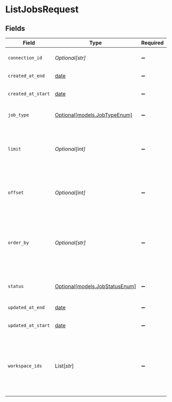 # ListJobsRequest


## Fields

| Field                                                                                                   | Type                                                                                                    | Required                                                                                                | Description                                                                                             | Example                                                                                                 |
| ------------------------------------------------------------------------------------------------------- | ------------------------------------------------------------------------------------------------------- | ------------------------------------------------------------------------------------------------------- | ------------------------------------------------------------------------------------------------------- | ------------------------------------------------------------------------------------------------------- |
| `connection_id`                                                                                         | *Optional[str]*                                                                                         | :heavy_minus_sign:                                                                                      | Filter the Jobs by connectionId.                                                                        |                                                                                                         |
| `created_at_end`                                                                                        | [date](https://docs.python.org/3/library/datetime.html#date-objects)                                    | :heavy_minus_sign:                                                                                      | The end date to filter by                                                                               | 2023-06-22T16:15:00Z                                                                                    |
| `created_at_start`                                                                                      | [date](https://docs.python.org/3/library/datetime.html#date-objects)                                    | :heavy_minus_sign:                                                                                      | The start date to filter by                                                                             | 2023-06-22T16:15:00Z                                                                                    |
| `job_type`                                                                                              | [Optional[models.JobTypeEnum]](../models/jobtypeenum.md)                                                | :heavy_minus_sign:                                                                                      | Filter the Jobs by jobType.                                                                             |                                                                                                         |
| `limit`                                                                                                 | *Optional[int]*                                                                                         | :heavy_minus_sign:                                                                                      | Set the limit on the number of Jobs returned. The default is 20 Jobs.                                   |                                                                                                         |
| `offset`                                                                                                | *Optional[int]*                                                                                         | :heavy_minus_sign:                                                                                      | Set the offset to start at when returning Jobs. The default is 0.                                       |                                                                                                         |
| `order_by`                                                                                              | *Optional[str]*                                                                                         | :heavy_minus_sign:                                                                                      | The field and method to use for ordering. Currently allowed are createdAt and updatedAt.                | updatedAt\|DESC                                                                                         |
| `status`                                                                                                | [Optional[models.JobStatusEnum]](../models/jobstatusenum.md)                                            | :heavy_minus_sign:                                                                                      | The Job status you want to filter by                                                                    |                                                                                                         |
| `updated_at_end`                                                                                        | [date](https://docs.python.org/3/library/datetime.html#date-objects)                                    | :heavy_minus_sign:                                                                                      | The end date to filter by                                                                               | 2023-06-22T16:15:00Z                                                                                    |
| `updated_at_start`                                                                                      | [date](https://docs.python.org/3/library/datetime.html#date-objects)                                    | :heavy_minus_sign:                                                                                      | The start date to filter by                                                                             | 2023-06-22T16:15:00Z                                                                                    |
| `workspace_ids`                                                                                         | List[*str*]                                                                                             | :heavy_minus_sign:                                                                                      | The UUIDs of the workspaces you wish to list jobs for. Empty list will retrieve all allowed workspaces. |                                                                                                         |